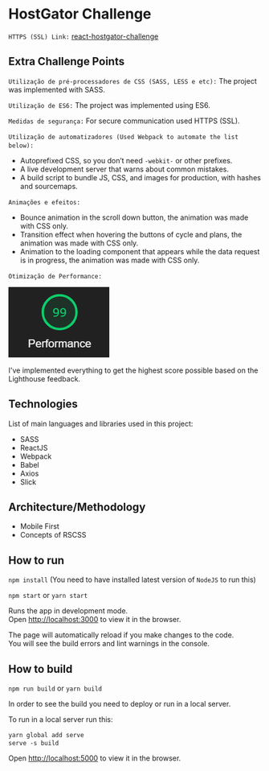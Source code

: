 # HostGator Challenge

`HTTPS (SSL) Link:` [react-hostgator-challenge](https://react-hostgator-challenge.surge.sh/)

## Extra Challenge Points

`Utilização de pré-processadores de CSS (SASS, LESS e etc):` The project was implemented with SASS.

`Utilização de ES6:` The project was implemented using ES6.

`Medidas de segurança:` For secure communication used HTTPS (SSL).

`Utilização de automatizadores (Used Webpack to automate the list below):`
- Autoprefixed CSS, so you don’t need `-webkit-` or other prefixes.
- A live development server that warns about common mistakes.
- A build script to bundle JS, CSS, and images for production, with hashes and sourcemaps.

`Animações e efeitos:`
- Bounce animation in the scroll down button, the animation was made with CSS only.
- Transition effect when hovering the buttons of cycle and plans, the animation was made with CSS only.
- Animation to the loading component that appears while the data request is in progress, the animation was made with CSS only.

`Otimização de Performance:`

![Lighthouse score:](https://github.com/tavaresrafa/react-challenge-hostgator/blob/master/src/assets/img/lighthouse-score.png)

I've implemented everything to get the highest score possible based on the Lighthouse feedback.

## Technologies
List of main languages and libraries used in this project:
- SASS
- ReactJS
- Webpack
- Babel
- Axios
- Slick

## Architecture/Methodology
- Mobile First
- Concepts of RSCSS

## How to run

`npm install` (You need to have installed latest version of `NodeJS` to run this)

`npm start` or `yarn start`

Runs the app in development mode.<br>
Open [http://localhost:3000](http://localhost:3000) to view it in the browser.

The page will automatically reload if you make changes to the code.<br>
You will see the build errors and lint warnings in the console.

## How to build

`npm run build` or `yarn build`

In order to see the build you need to deploy or run in a local server.

To run in a local server run this:

```
yarn global add serve
serve -s build
```
Open [http://localhost:5000](http://localhost:5000) to view it in the browser.
